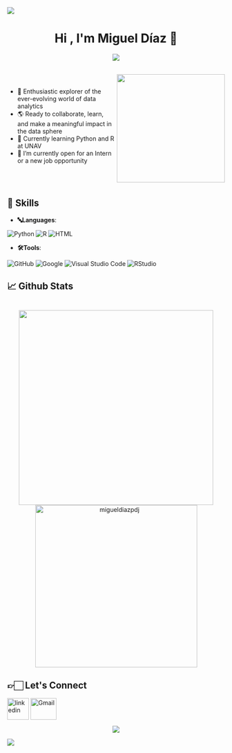 <!--horizontal divider(gradiant)-->
<img src="https://user-images.githubusercontent.com/73097560/115834477-dbab4500-a447-11eb-908a-139a6edaec5c.gif">

<h1 align="center"> <b>Hi , I'm Miguel Díaz 👋</b> </h1>
<!--  -->
<p align="center">
  <a href="https://github.com/DenverCoder1/readme-typing-svg"><img src="https://readme-typing-svg.herokuapp.com?font=Time+New+Roman&color=cyan&size=25&center=true&vCenter=true&width=600&height=100&lines=Unlocking+data's+hidden+stories;BBA+student+by+day,+Data+Analysist+by+night;Weaving+insights+from+the+digital+realm"></a>
</p>

<br>
<picture>
  <img src="https://static.vecteezy.com/system/resources/previews/024/560/761/original/data-analytics-icon-monitoring-big-data-analysis-containing-database-free-png.png" align="right" width="250px">
</picture>


<br>

- 🌝 Enthusiastic explorer of the ever-evolving world of data analytics
- 🌎 Ready to collaborate, learn, and make a meaningful impact in the data sphere
- 🔭 Currently learning Python and R at UNAV
- 📖 I’m currently open for an Intern or a new job opportunity

<br><br>

## <b>🚀 Skills</b>

- **🔤Languages**:

![Python](https://img.shields.io/badge/Python%20-%2314354C.svg?style=for-the-badge&logo=python&logoColor=white)
![R](https://img.shields.io/badge/R%20-%2769a84f.svg?style=for-the-badge&logo=r&logoColor=white)
![HTML](https://img.shields.io/badge/HTML%20-%23E34F26.svg?style=for-the-badge&logo=html5&logoColor=white)
<br>   

- **🛠️Tools**:

![GitHub](https://img.shields.io/badge/github-%23121011.svg?style=for-the-badge&logo=github&logoColor=white)
![Google](https://img.shields.io/badge/google-%234285F4.svg?style=for-the-badge&logo=google&logoColor=white)
![Visual Studio Code](https://img.shields.io/badge/Visual%20Studio%20Code-0078d7.svg?style=for-the-badge&logo=visual-studio-code&logoColor=white)
![RStudio](https://img.shields.io/badge/RStudio-%2345a4e5.svg?style=for-the-badge&logo=rstudio&logoColor=white)

## <b>📈 Github Stats </b>
<br>

<div align="center">

<a href="https://github.com/migueldiazpdj/">
  <img src="https://github-readme-stats.vercel.app/api?username=migueldiazpdj&include_all_commits=true&count_private=true&show_icons=true&line_height=20&title_color=7A7ADB&icon_color=2234AE&text_color=D3D3D3&bg_color=0,000000,130F40" width="450"/>
  <img src="https://github-readme-stats.vercel.app/api/top-langs?username=migueldiazpdj&show_icons=true&locale=en&layout=compact&line_height=20&title_color=7A7ADB&icon_color=2234AE&text_color=D3D3D3&bg_color=0,000000,130F40" width="375"  alt="migueldiazpdj"/>

</a>
</div>

## <b>👉🏻 Let's Connect </b> 
  </ul>
</div>

<!--icons and links-->
<p>
<a href="https://www.linkedin.com/in/1010nishant/" target="blank"><img align="center" src="https://user-images.githubusercontent.com/88904952/234979284-68c11d7f-1acc-4f0c-ac78-044e1037d7b0.png" alt="linkedin" height="50" width="50" /></a>
<a href="mailto:migueldiazperezdejuan@gmail.com" target="blank"><img align="center" src="https://seeklogo.com/images/G/gmail-new-2020-logo-32DBE11BB4-seeklogo.com.png" alt="Gmail" height="50" width="60" /></a>
</p>

<!--profile visit count-->
<div align="center">
  
[![](https://visitcount.itsvg.in/api?id=migueldiazpdj&icon=3&color=6)](https://visitcount.itsvg.in)  
</div>
<!--horizontal divider(gradiant)-->
<img src="https://user-images.githubusercontent.com/73097560/115834477-dbab4500-a447-11eb-908a-139a6edaec5c.gif">
